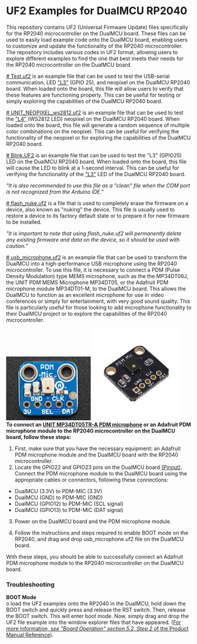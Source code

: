 UF2 Examples for DualMCU RP2040
====================

This repository contains UF2 (Universal Firmware Update) files specifically for the RP2040 microcontroller on the DualMCU board. These files can be used to easily load example code onto the DualMCU board, enabling users to customize and update the functionality of the RP2040 microcontroller. The repository includes various codes in UF2 format, allowing users to explore different examples to find the one that best meets their needs for the RP2040 microcontroller on the DualMCU board.


[# Test.uf2](https://github.com/UNIT-Electronics/DualMCU/blob/main/Software/UF2_Files/Test.uf2) is an example file that can be used to test the USB-serial communication, LED ["L3"](https://raw.githubusercontent.com/UNIT-Electronics/DualMCU/main/Hardware/Resources/Front%20View%20DualMCU%20Topology.jpg) (GPIO 25), and neopixel on the DualMCU RP2040 board. When loaded onto the board, this file will allow users to verify that these features are functioning properly. This can be useful for testing or simply exploring the capabilities of the DualMCU RP2040 board.

[# UNIT_NEOPIXEL_ws2812.uf2](https://github.com/UNIT-Electronics/DualMCU/blob/main/Software/UF2_Files/UNIT_NEOPIXEL_ws2812.uf2) is an example file that can be used to test the ["L4"](https://raw.githubusercontent.com/UNIT-Electronics/DualMCU/main/Hardware/Resources/Front%20View%20DualMCU%20Topology.jpg) (WS2812 LED) neopixel on the DualMCU RP2040 board. When loaded onto the board, this file will generate a random sequence of multiple color combinations on the neopixel. This can be useful for verifying the functionality of the neopixel or for exploring the capabilities of the DualMCU RP2040 board.

[# Blink.UF2](https://github.com/UNIT-Electronics/DualMCU/blob/main/Software/UF2_Files/blink.uf2) is an example file that can be used to test the "L3" (GPIO25) LED on the DualMCU RP2040 board. When loaded onto the board, this file will cause the LED to blink at a 1-second interval. This can be useful for verifying the functionality of the ["L3"](https://raw.githubusercontent.com/UNIT-Electronics/DualMCU/main/Hardware/Resources/Front%20View%20DualMCU%20Topology.jpg) LED  of the DualMCU RP2040 board.

*"It is also recommended to use this file as a "clean" file when the COM port is not recognized from the Arduino IDE."*

[# flash_nuke.uf2](https://github.com/UNIT-Electronics/DualMCU/blob/main/Software/UF2_Files/flash_nuke.uf2)  is a file that is used to completely erase the firmware on a device, also known as "nuking" the device. This file is usually used to restore a device to its factory default state or to prepare it for new firmware to be installed. 

*"It is important to note that using flash_nuke.uf2 will permanently delete any existing firmware and data on the device, so it should be used with caution."*

[# usb_microphone.uf2](https://github.com/UNIT-Electronics/DualMCU/blob/main/Software/UF2_Files/usb_microphone.uf2) is an example file that can be used to transform the DualMCU into a high-performance USB microphone using the RP2040 microcontroller. To use this file, it is necessary to connect a PDM (Pulse Density Modulation) type MEMS microphone, such as the the MP34DT06J, the UNIT PDM MEMS Microphone MP34DT05, or the Adafruit PDM microphone module MP34DT01-M, to the DualMCU board. This allows the DualMCU to function as an excellent microphone for use in video conferences or simply for entertainment, with very good sound quality. This file is particularly useful for those looking to add microphone functionality to their DualMCU project or to explore the capabilities of the RP2040 microcontroller.

<img src="UF2_Files/PDM-Mic.jpg?raw=false" width="230px"><img src="https://github.com/UNIT-Electronics/DualMCU/blob/main/Software/UF2_Files/AR3631-UNIT-MP34DT05TR-A-Modulo-Microfono-PDM-V2.jpg?raw=false" width="250px"><br/>
**To connect an [UNIT MP34DT05TR-A PDM microphone](https://uelectronics.com/producto/unit-mp34dt05tr-a-modulo-microfono-pdm/) or an Adafruit PDM microphone module to the RP2040 microcontroller on the DualMCU board, follow these steps:**

1. First, make sure that you have the necessary equipment: an Adafruit PDM microphone module and the DualMCU board with the RP2040 microcontroller.
2. Locate the GPIO22 and GPIO23 pins on the DualMCU board [(Pinout)](https://github.com/UNIT-Electronics/DualMCU/blob/main/Hardware/Resources/EU0002-DUALMCU%20V3.1.2.jpg). Connect the PDM microphone module to the DualMCU board using the appropriate cables or connectors, following these connections:

* DualMCU (3.3V)   to  PDM-MIC (3.3V)
* DualMCU (GND)    to  PDM-MIC (GND)
* DualMCU (GPIO12) to  PDM-MIC (SCL signal)
* DualMCU (GPIO13) to  PDM-MIC (DAT signal)

3. Power on the DualMCU board and the PDM microphone module.

4. Follow the instructions and steps required to enable BOOT mode on the RP2040, and drag and drop usb_microphone.uf2 file on the DualMCU board.

With these steps, you should be able to successfully connect an Adafruit PDM microphone module to the RP2040 microcontroller on the DualMCU board.


### Troubleshooting

__BOOT Mode__  
o load the UF2 examples onto the RP2040 in the DualMCU, hold down the BOOT switch and quickly press and release the RST switch. Then, release the BOOT switch. This will enter boot mode. Now, simply drag and drop the UF2 file example into the window explorer files that have appeared. ([For more information, *see "Board Operation" section 5.2, Step 2*  of the Product Manual Reference](https://github.com/UNIT-Electronics/DualMCU/blob/main/DualMCU(Product%20Reference%20Manual).pdf)).

